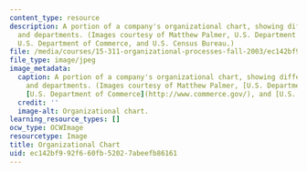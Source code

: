 ```yaml
---
content_type: resource
description: A portion of a company's organizational chart, showing different people
  and departments. (Images courtesy of Matthew Palmer, U.S. Department of Energy,
  U.S. Department of Commerce, and U.S. Census Bureau.)
file: /media/courses/15-311-organizational-processes-fall-2003/ec142bf992f660fb52027abeefb86161_15-311f03.jpg
file_type: image/jpeg
image_metadata:
  caption: A portion of a company's organizational chart, showing different people
    and departments. (Images courtesy of Matthew Palmer, [U.S. Department of Energy](http://www.doedigitalarchive.doe.gov/),
    [U.S. Department of Commerce](http://www.commerce.gov/), and [U.S. Census Bureau](https://www.census.gov/).)
  credit: ''
  image-alt: Organizational chart.
learning_resource_types: []
ocw_type: OCWImage
resourcetype: Image
title: Organizational Chart
uid: ec142bf9-92f6-60fb-5202-7abeefb86161
---
```

